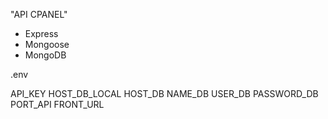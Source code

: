 "API CPANEL"

- Express
- Mongoose
- MongoDB

.env

API_KEY
HOST_DB_LOCAL
HOST_DB
NAME_DB
USER_DB
PASSWORD_DB
PORT_API
FRONT_URL
